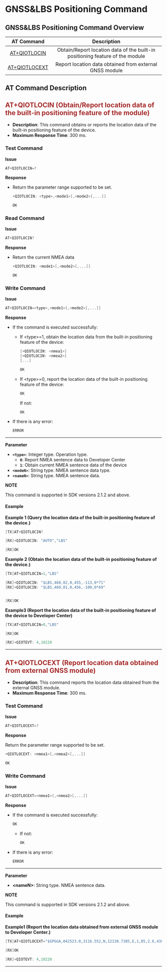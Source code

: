 # GNSS&LBS Positioning Command

## **GNSS&LBS Positioning Command Overview**

|           AT Command            |                         Description                          |
| :-----------------------------: | :----------------------------------------------------------: |
|  [AT+QIOTLOCIN](#AT+QIOTLOCIN)  | Obtain/Report location data of the built-in positioning feature of the module |
| [AT+QIOTLOCEXT](#AT+QIOTLOCEXT) |   Report location data obtained from external GNSS module    |

## **AT Command Description**

<span id="AT+QIOTLOCIN">  </span>

## <font color=#A52A2A  >__AT+QIOTLOCIN (Obtain/Report location data of the built-in positioning feature of the module)__</font>

* __Description__: This command obtains or reports the location data of the built-in positioning feature of the device.
* __Maximum Response Time__: 300 ms.


### **Test Command**

__Issue__

```c
AT+QIOTLOCIN=?
```

__Response__

* Return the parameter range supported to be set.

  ```c
  +QIOTLOCIN: <type>,<mode1>[,<mode2>[,...]]
  
  OK
  ```

### **Read Command**

__Issue__

```c
AT+QIOTLOCIN?
```

__Response__

* Return the current NMEA data

  ```c
  +QIOTLOCIN: <mode1>[,<mode2>[,...]]
  
  OK
  ```

### **Write Command**

__Issue__

```c
AT+QIOTLOCIN=<type>,<mode1>[,<mode2>[,...]]
```

__Response__

* If the command is executed successfully:

  * If \<type\>=1, obtain the location data from the built-in positioning feature of the device:

    ```c
    [+QIOTLOCIN: <nmea1>]
    [+QIOTLOCIN: <nmea2>]
    [...]
    
    OK
    ```

  * If \<type\>=0, report the location data of the built-in positioning feature of the device:

    ```c
    OK
    ```

    If not:

    ```c
    OK
    ```

* If there is any error:

  ```c
  ERROR
  ```

***


__Parameter__

 * __`<type>`__:   Integer type. Operation type.  
   * __`0`__: Report NMEA sentence data to Developer Center
    * __`1`__: Obtain current NMEA sentence data of the device
 * __`<modeN>`__: String type. NMEA sentence data type.
 * __`<nameN>`__: String type. NMEA sentence data.

__NOTE__

This command is supported in SDK versions 2.1.2 and above.

#### **Example**

__Example 1 (Query the location data of the built-in positioning feature of the device.)__  

```c
[TX]AT+QIOTLOCIN?

[RX]+QIOTLOCIN: "AUTO","LBS"

[RX]OK
```

__Example 2 (Obtain the location data of the built-in positioning feature of the device.)__  

```c
[TX]AT+QIOTLOCIN=1,"LBS"

[RX]+QIOTLOCIN: "$LBS,460,02,0,455,-113,0*71"
[RX]+QIOTLOCIN: "$LBS,460,01,0,456,-100,0*69"


[RX]OK
```

__Example3 (Report the location data of the built-in positioning feature of the device to Developer Center)__  

```c
[TX]AT+QIOTLOCIN=0,"LBS"

[RX]OK

[RX]+QIOTEVT: 4,10220
```

***

<span id="AT+QIOTLOCEXT">  </span>

## <font color=#A52A2A  >__AT+QIOTLOCEXT (Report location data obtained from external GNSS module)__</font>

* __Description__: This command reports the location data obtained from the external GNSS module.
* __Maximum Response Time__: 300 ms.


### Test Command

__Issue__

```c
AT+QIOTLOCEXT=?
```

__Response__

Return the parameter range supported to be set.

```c
+QIOTLOCEXT: <nmea1>[,<nmea2>[,...]]

OK
```

### **Write Command**

__Issue__

```c
AT+QIOTLOCEXT=<nmea1>[,<nmea2>[,...]]
```

__Response__

* If the command is executed successfully:

  ```c
  OK
  ```

  * If not:

    ```c
    OK
    ```

* If there is any error:

  ```c
  ERROR
  ```

***


__Parameter__

 * __\<nameN\>__: String type. NMEA sentence data.

__NOTE__

This command is supported in SDK versions 2.1.2 and above.

#### **Example**

__Example1 (Report the location data obtained from external GNSS module to Developer Center.)__  

```c
[TX]AT+QIOTLOCEXT="$GPGGA,042523.0,3116.552,N,12138.7385,E,1,05,2.6,438.5,M,-28.0,M,,*78"

[RX]OK

[RX]+QIOTEVT: 4,10220
```

***